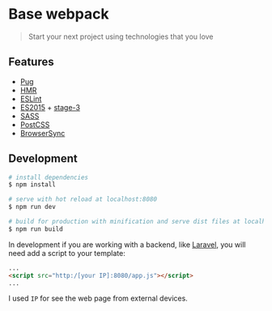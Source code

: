 # Base webpack

> Start your next project using technologies that you love

## Features

* [Pug](https://pugjs.org)
* [HMR](https://webpack.github.io/docs/hot-module-replacement.html)
* [ESLint](http://eslint.org/)
* [ES2015](https://babeljs.io/docs/plugins/preset-es2015/) + [stage-3](https://babeljs.io/docs/plugins/preset-stage-3/)
* [SASS](http://sass-lang.com/)
* [PostCSS](https://github.com/postcss/postcss)
* [BrowserSync](https://www.browsersync.io/)

## Development

``` bash
# install dependencies
$ npm install

# serve with hot reload at localhost:8080
$ npm run dev

# build for production with minification and serve dist files at localhost:8080
$ npm run build
```

In development if you are working with a backend, like [Laravel](https://laravel.com/), you will need add a script to your template:

```html
...
<script src="http:/[your IP]:8080/app.js"></script>
...
```

I used `IP` for see the web page from external devices.
